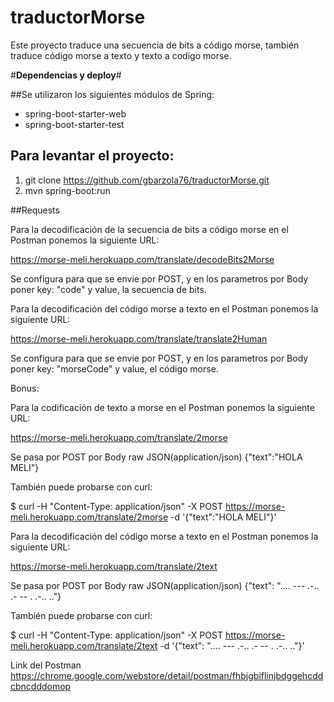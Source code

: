 # traductorMorse

Este proyecto traduce una secuencia de bits a código morse, también traduce código morse a texto y texto a codigo morse.

#**Dependencias y deploy**#

##Se utilizaron los siguientes módulos de Spring:
* spring-boot-starter-web
* spring-boot-starter-test

## Para levantar el proyecto:
1. git clone https://github.com/gbarzola76/traductorMorse.git
2. mvn spring-boot:run

##Requests

Para la decodificación de la secuencia de bits a código morse en el Postman ponemos la siguiente URL: 

https://morse-meli.herokuapp.com/translate/decodeBits2Morse 

Se configura para que se envie por POST, y en los parametros por Body poner key: "code" y value, la secuencia de bits.



Para la decodificación del código morse a texto en el Postman ponemos la siguiente URL:

https://morse-meli.herokuapp.com/translate/translate2Human 

Se configura para que se envie por POST, y en los parametros por Body poner key: "morseCode" y value, el código morse.




Bonus:

Para la codificación de texto a morse en el Postman ponemos la siguiente URL:

https://morse-meli.herokuapp.com/translate/2morse

Se pasa por POST por Body raw JSON(application/json) {"text":"HOLA MELI"}

También puede probarse con curl:

$ curl -H "Content-Type: application/json" -X POST https://morse-meli.herokuapp.com/translate/2morse -d '{"text":"HOLA MELI"}'




Para la decodificación del código morse a texto en el Postman ponemos la siguiente URL:

https://morse-meli.herokuapp.com/translate/2text

Se pasa por POST por Body raw JSON(application/json) {"text": ".... --- .-.. .- -- . .-.. .."}

También puede probarse con curl:

$ curl -H "Content-Type: application/json" -X POST https://morse-meli.herokuapp.com/translate/2text -d '{"text": ".... --- .-.. .- -- . .-.. .."}'



Link del Postman https://chrome.google.com/webstore/detail/postman/fhbjgbiflinjbdggehcddcbncdddomop

